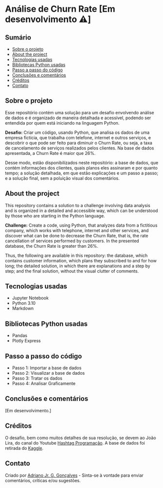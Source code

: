# Análise de Churn Rate [Em desenvolvimento ⚠️]

## Sumário

* [Sobre o projeto](#sobre-o-projeto)
* [About the project](#about-the-project)
* [Tecnologias usadas](#tecnologias-usadas)
* [Bibliotecas Python usadas](#bibliotecas-python-usadas)
* [Passo a passo do código](#passo-a-passo-do-código)
* [Conclusões e comentários](#comentários-e-conclusoes)
* [Créditos](#créditos)
* [Contato](#contato)

## Sobre o projeto

Esse repositório contém uma solução para um desafio envolvendo análise de dados e é organizado de maneira detalhada e acessível, podendo ser entendida por quem está iniciando na linguagem Python.

**Desafio:** Criar um código, usando Python, que analisa os dados de uma empresa fictícia, que trabalha com telefone, internet e outros serviços, e descobrir o que pode ser feito para diminuir o Churn Rate, ou seja, a taxa de cancelamento de serviços realizados pelos clientes. Na base de dados apresentada, a Churn Rate é maior que 26%.

Desse modo, estão disponibilizados neste repositório: a base de dados, que contém informações dos clientes, quais planos eles assinaram e por quanto tempo; a solução detalhada, em que estão explicações e um passo a passo; e a solução final, sem a poluição visual dos comentários.

## About the project

This repository contains a solution to a challenge involving data analysis and is organized in a detailed and accessible way, which can be understood by those who are starting in the Python language.

**Challenge:** Create a code, using Python, that analyzes data from a fictitious company, which works with telephone, internet and other services, and discover what can be done to decrease the Churn Rate, that is, the rate cancellation of services performed by customers. In the presented database, the Churn Rate is greater than 26%.

Thus, the following are available in this repository: the database, which contains customer information, which plans they subscribed to and for how long; the detailed solution, in which there are explanations and a step by step; and the final solution, without the visual clutter of comments.

## Tecnologias usadas

* Jupyter Notebook
* Python 3.10
* Markdown

## Bibliotecas Python usadas

* Pandas
* Plotly Express

## Passo a passo do código

* Passo 1: Importar a base de dados
* Passo 2: Visualizar a base de dados
* Passo 3: Tratar os dados
* Passo 4: Analisar Graficamente

## Conclusões e comentários

[Em desenvolvimento.]

## Créditos 

O desafio, bem como muitos detalhes de sua resolução, se devem ao João Lira, do canal do 
Youtube [Hashtag Programação](https://www.youtube.com/@HashtagProgramacao). A base de dados foi retirada do [Kaggle](https://www.kaggle.com/).

## Contato

Criado por [Adriano Jr. G. Gonçalves](https://www.linkedin.com/in/sradriano/) - Sinta-se
à vontade para enviar comentários, críticas e/ou sugestões.

